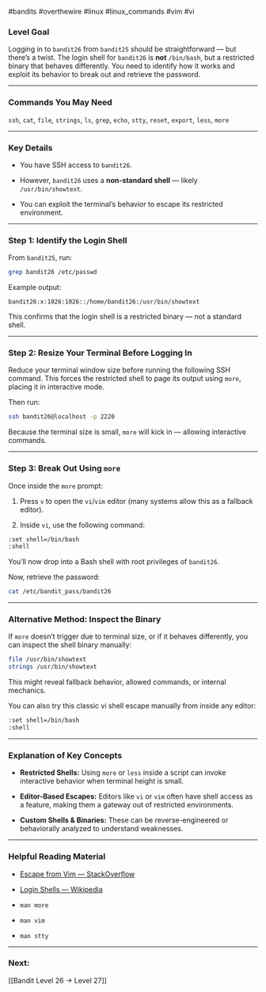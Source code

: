 #bandits #overthewire #linux #linux_commands #vim #vi
### Level Goal

Logging in to `bandit26` from `bandit25` should be straightforward — but there’s a twist. The login shell for `bandit26` is **not** `/bin/bash`, but a restricted binary that behaves differently. You need to identify how it works and exploit its behavior to break out and retrieve the password.

---

### Commands You May Need

`ssh`, `cat`, `file`, `strings`, `ls`, `grep`, `echo`, `stty`, `reset`, `export`, `less`, `more`

---

### Key Details

- You have SSH access to `bandit26`.
    
- However, `bandit26` uses a **non-standard shell** — likely `/usr/bin/showtext`.
    
- You can exploit the terminal’s behavior to escape its restricted environment.
    

---

### Step 1: Identify the Login Shell

From `bandit25`, run:

```bash
grep bandit26 /etc/passwd
```

Example output:

```
bandit26:x:1026:1026::/home/bandit26:/usr/bin/showtext
```

This confirms that the login shell is a restricted binary — not a standard shell.

---

### Step 2: Resize Your Terminal Before Logging In

Reduce your terminal window size before running the following SSH command. This forces the restricted shell to page its output using `more`, placing it in interactive mode.

Then run:

```bash
ssh bandit26@localhost -p 2220
```

Because the terminal size is small, `more` will kick in — allowing interactive commands.

---

### Step 3: Break Out Using `more`

Once inside the `more` prompt:

1. Press `v` to open the `vi`/`vim` editor (many systems allow this as a fallback editor).
    
2. Inside `vi`, use the following command:
    

```bash
:set shell=/bin/bash
:shell
```

You’ll now drop into a Bash shell with root privileges of `bandit26`.

Now, retrieve the password:

```bash
cat /etc/bandit_pass/bandit26
```

---

### Alternative Method: Inspect the Binary

If `more` doesn’t trigger due to terminal size, or if it behaves differently, you can inspect the shell binary manually:

```bash
file /usr/bin/showtext
strings /usr/bin/showtext
```

This might reveal fallback behavior, allowed commands, or internal mechanics.

You can also try this classic vi shell escape manually from inside any editor:

```bash
:set shell=/bin/bash
:shell
```

---

### Explanation of Key Concepts

- **Restricted Shells:** Using `more` or `less` inside a script can invoke interactive behavior when terminal height is small.
    
- **Editor-Based Escapes:** Editors like `vi` or `vim` often have shell access as a feature, making them a gateway out of restricted environments.
    
- **Custom Shells & Binaries:** These can be reverse-engineered or behaviorally analyzed to understand weaknesses.
    

---

### Helpful Reading Material

- [Escape from Vim — StackOverflow](https://stackoverflow.com/questions/8489542/how-to-call-shell-commands-from-vim)
    
- [Login Shells — Wikipedia](https://en.wikipedia.org/wiki/Login_shell)
    
- `man more`
    
- `man vim`
    
- `man stty`
    

---

### Next:

[[Bandit Level 26 → Level 27]]